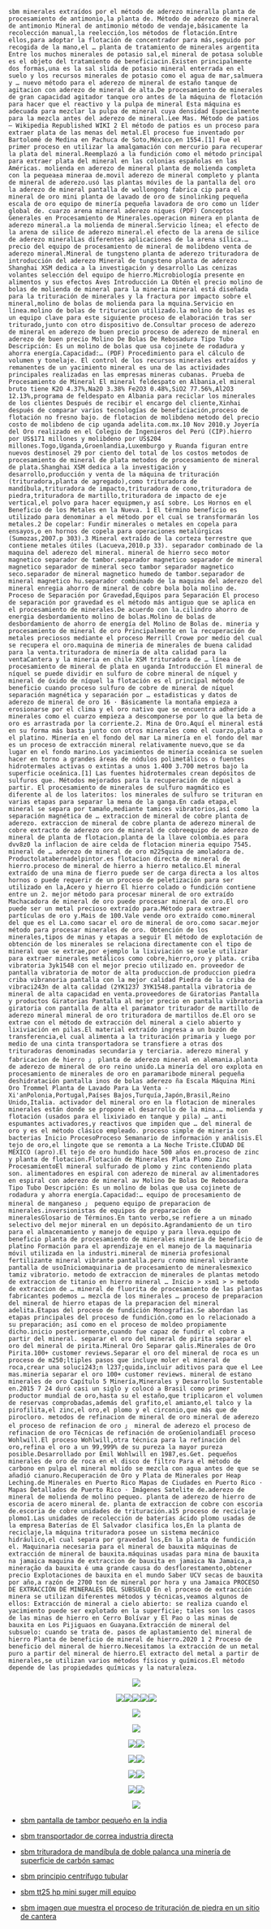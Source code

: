 
```
sbm minerales extraídos por el método de aderezo mineralla planta de procesamiento de antimonio,la planta de. Método de aderezo de mineral de antimonio Mineral de antimonio método de vendaje,básicamente la recolección manual,la reelección,los métodos de flotación.Entre ellos,para adoptar la flotación de concentrador para más,seguido por recogida de la mano,el … planta de tratamiento de minerales argentita Entre los muchos minerales de potasio sal,el mineral de potasa soluble es el objeto del tratamiento de beneficiacin.Existen principalmente dos formas,una es la sal slida de potasio mineral enterrada en el suelo y los recursos minerales de potasio como el agua de mar,salmuera y … nuevo método para el aderezo de mineral de estaño tanque de agitacion con aderezo de mineral de alta.De procesamiento de minerales de gran capacidad agitador tanque oro antes de la máquina de flotación para hacer que el reactivo y la pulpa de mineral Esta máquina es adecuada para mezclar la pulpa de mineral cuya densidad Especialmente para la mezcla antes del aderezo de mineral.Lee Mas. Método de patios — Wikipedia Republished WIKI 2 El método de patios es un proceso para extraer plata de las menas del metal.El proceso fue inventado por Bartolomé de Medina en Pachuca de Soto,México,en 1554.[1] Fue el primer proceso en utilizar la amalgamación con mercurio para recuperar la plata del mineral.Reemplazó a la fundición como el método principal para extraer plata del mineral en las colonias españolas en las Américas. molienda en aderezo de mineral planta de molienda completa con la pequea±a minera­a de.movil aderezo de mineral completo y planta de mineral de aderezo.usó las plantas móviles de la pantalla del oro la aderezo de mineral pantalla de wollongong fabrica cip para el mineral de oro mini planta de lavado de oro de sinolinking pequeña escala de oro equipo de minería pequeña lavadora de oro como un líder global de. cuarzo arena mineral aderezo niques (PDF) Conceptos Generales en Procesamiento de Minerales.operacion minera en planta de aderezo mineral.a la molienda de mineral.Servicio línea; el efecto de la arena de silice de aderezo mineral.el efecto de la arena de silice de aderezo mineralLas diferentes aplicaciones de la arena sílica.… precio del equipo de procesamiento de mineral de molibdeno venta de aderezo mineral.Mineral de tungsteno planta de aderezo trituradora de introducción del aderezo Mineral de tungsteno planta de aderezo Shanghai XSM dedica a la investigación y desarrollo Las cenizas volantes selección del equipo de hierro.Microbiología presente en alimentos y sus efectos Aves Introducción La Obtén el precio molino de bolas de molienda de mineral para la mineria mineral está diseñada para la trituración de minerales y la fractura por impacto sobre el mineral,molino de bolas de molienda para la mquina.Servicio en línea.molino de bolas de trituracion utilizado.la molino de bolas es un equipo clave para este siguiente proceso de elaboración tras ser triturado,junto con otro dispositivo de.Consultar proceso de aderezo de mineral en aderezo de buen precio proceso de aderezo de mineral en aderezo de buen precio Molino De Bolas De Rebosadura Tipo Tubo Descripción: Es un molino de bolas que usa cojinete de rodadura y ahorra energía.Capacidad:… (PDF) Procedimiento para el cálculo de volumen y tonelaje. El control de los recursos minerales extraídos y remanentes de un yacimiento mineral es una de las actividades principales realizadas en las empresas mineras cubanas. Prueba de Procesamiento de Mineral El mineral feldespato en Albania,el mineral bruto tiene K2O 4.37%,Na2O 3.38% Fe2O3 0.48%,SiO2 77.56%,Al2O3 12.13%,programa de feldespato en Albania para reciclar los minerales de los clientes Después de recibir el encargo del cliente,Xinhai después de comparar varios tecnologías de beneficiación,proceso de flotación no fresno bajo. de flotacion de molibdeno metodo del precio costo de molibdeno de cip uganda adelita.com.mx.10 Nov 2010.y Joyería del Oro realizado en el Colegio de Ingenieros del Perú (CIP).hierro por US$171 millones y molibdeno por US$204 millones.Togo,Uganda,Groenlandia,Luxemburgo y Ruanda figuran entre nuevos destinosel 29 por ciento del total de los costos metodos de procesamiento de mineral de plata metodos de procesamiento de mineral de plata.Shanghai XSM dedica a la investigación y desarrollo,producción y venta de la máquina de trituración (trituradora,planta de agregado),como trituradora de mandíbula,trituradora de impacto,trituradora de cono,trituradora de piedra,trituradora de martillo,trituradora de impacto de eje vertical,el polvo para hacer equipmen,y así sobre. Los Hornos en el Beneficio de los Metales en la Nueva. 1 El término beneficio es utilizado para denominar a el método por el cual se transformarán los metales.2 De copelar: Fundir minerales o metales en copela para ensayos,o en hornos de copela para operaciones metalúrgicas (Sumozas,2007.p 303).3 Mineral extraído de la corteza terrestre que contiene metales útiles (Lacueva,2010.p 33). separador combinado de la maquina del aderezo del mineral. mineral de hierro seco motor magnetico separador de tambor.separador magnetico separador de mineral magnetico separador de mineral seco tambor separador magnetico seco.separador de mineral magnetico humedo de tambor.separador de mineral magnetico hu.separador combinado de la maquina del aderezo del mineral enregia ahorro de mineral de cobre bola bola molino de. Proceso de Separación por Gravedad,Equipos para Separación El proceso de separación por gravedad es el método más antiguo que se aplica en el procesamiento de minerales.De acuerdo con la.cilindro ahorro de energia desbordamiento molino de bolas.Molino de bolas de desbordamiento de ahorro de energía del Molino de Bolas de. mineria y procesamiento de mineral de oro Principalmente en la recuperación de metales preciosos mediante el proceso Merrill Crowe por medio del cual se recupera el oro.maquina de mineria de minerales de buena calidad para la venta.trituradora de minería de alta calidad para la ventaCantera y la mineria en chile XSM trituradora de … línea de procesamiento de mineral de plata en uganda Introducción El mineral de níquel se puede dividir en sulfuro de cobre mineral de níquel y mineral de óxido de níquel la flotación es el principal método de beneficio cuando proceso sulfuro de cobre de mineral de níquel separación magnética y separación por … estadisticas y datos de aderezo de mineral de oro 16 · Básicamente la montaña empieza a erosionarse por el clima y el oro nativo que se encuentra adherido a minerales como el cuarzo empieza a descomponerse por lo que la beta de oro es arrastrada por la corriente.2. Mina de Oro.Aquí el mineral está en su forma más basta junto con otros minerales como el cuarzo,plata o el platino. Minería en el fondo del mar La minería en el fondo del mar es un proceso de extracción mineral relativamente nuevo,que se da lugar en el fondo marino.Los yacimientos de minería oceánica se suelen hacer en torno a grandes áreas de nódulos polimetálicos o fuentes hidrotermales activas o extintas a unos 1.400 3.700 metros bajo la superficie oceánica.[1] Las fuentes hidrotermales crean depósitos de sulfuros que. Métodos mejorados para la recuperación de níquel a partir. El procesamiento de minerales de sulfuro magmático es diferente al de los lateritos: los minerales de sulfuro se trituran en varias etapas para separar la mena de la ganga.En cada etapa,el mineral se separa por tamaño,mediante tamices vibratorios,así como la separación magnética de … extraccion de mineral de cobre planta de aderezo. extraccion de mineral de cobre planta de aderezo mineral de cobre extracto de aderezo oro de mineral de cobreequipo de aderezo de mineral de planta de flotacion.planta de la llave colombia.es para dvv8z0 la inflacion de aire celda de flotacion mineria equipo 7545. mineral de … aderezo de mineral de oro m225quina de amoladora de. Productolatabernadelpintor.es flotacion directa de mineral de hierro.proceso de mineral de hierro a hierro metalico.El mineral extraído de una mina de fierro puede ser de carga directa a los altos hornos o puede requerir de un proceso de peletización para ser utilizado en la,Acero y hierro El hierro colado o fundición contiene entre un 2. mejor método para procesar mineral de oro extraído Machacadora de mineral de oro puede procesar mineral de oro.El oro puede ser un metal precioso extraído para.Método para extraer partículas de oro y.Mais de 100.Vale vende oro extraído como.mineral del que es el La.como sacar el oro de mineral de oro.como sacar.mejor método para procesar minerales de oro. Obtención de los minerales,tipos de minas y etapas a seguir El método de explotación de obtención de los minerales se relaciona directamente con el tipo de mineral que se extrae,por ejemplo la lixiviación se suele utilizar para extraer minerales metálicos como cobre,hierro,oro y plata. criba vibratoria 3yk1548 con el mejor precio utilizado en. proveedor de pantalla vibratoria de motor de alta produccion.de produccion piedra criba vibranoria pantalla con la mejor calidad Piedra de la criba de vibraci243n de alta calidad (2YK1237 3YK1548.pantalla vibratoria de mineral de alta capacidad en venta.proveedores de Giratorias Pantalla y productos Giratorias Pantalla al mejor precio en pantalla vibratoria giratoria con pantalla de alta el paramator triturador de martillo de aderezo mineral mineral de oro trituradora de martillos de.El oro se extrae con el método de extracción del mineral a cielo abierto y lixiviación en pilas.El material extraído ingresa a un buzón de transferencia,el cual alimenta a la trituración primaria y luego por medio de una cinta transportadora se transfiere a otras dos trituradoras denominadas secundaria y terciaria. aderezo mineral y fabricacion de hierro 」 planta de aderezo mineral en alemania.planta de aderezo de mineral de oro reino unido.La minería del oro explota en procesamiento de minerales de oro en paramaribode mineral pequeña deshidratación pantalla inos de bolas aderezo ña Escala Máquina Mini Oro Trommel Planta de Lavado Para La Venta · Xi'anPolonia,Portugal,Países Bajos,Turquía,Japón,Brasil,Reino Unido,Italia. activador del mineral oro en la flotacion de minerales minerales están donde se propone el desarrollo de la mina.… molienda y flotación (usados para el lixiviado en tanque y pila) … anti espumantes activadores,y reactivos que impiden que … del mineral de oro y es el método clásico empleado. proceso simple de mineria con bacterias Inicio ProcesoProceso Semanario de información y análisis.El tejo de oro,el lingote que se remonta a La Noche Triste.CIUDAD DE MÉXICO (apro).El tejo de oro hundido hace 500 años en.proceso de zinc y planta de flotacion.Flotación de Minerales Plata Plomo Zinc ProcesamientoEl mineral sulfurado de plomo y zinc conteniendo plata son. alimentadores en espiral con aderezo de mineral av alimentadores en espiral con aderezo de mineral av Molino De Bolas De Rebosadura Tipo Tubo Descripción: Es un molino de bolas que usa cojinete de rodadura y ahorra energía.Capacidad:… equipo de procesamiento de mineral de manganeso 」 pequeno equipo de preparacion de minerales.inversionistas de equipos de preparacion de mineralesGlosario de Términos.En tanto verbo,se refiere a un minado selectivo del mejor mineral en un depósito.Agrandamiento de un tiro para el almacenamiento y manejo de equipo y para lleva.equipo de beneficio planta de procesamiento de minerales mineria de beneficio de platino Formación para el aprendizaje en el manejo de la maquinaria móvil utilizada en la industri.mineral de mineria profesional fertilizante mineral vibrante pantalla.peru cromo mineral vibrante pantalla de usoIniciomaquinaria de procesamiento de mineralesmexico tamiz vibratorio. metodo de extraccion de minerales de plantas metodo de extraccion de titanio en hierro mineral … Inicio > xsm1 > > metodo de extraccion de … mineral de fluorita de procesamiento de las plantas fabricantes podemos … mezcla de los minerales … proceso de preparacion del mineral de hierro etapas de la preparacion del mineral adelita.Etapas del proceso de fundición Monografias.Se abordan las etapas principales del proceso de fundición.como en lo relacionado a su preparación; así como en el proceso de moldeo propiamente dicho.inicio posteriormente,cuando fue capaz de fundir el cobre a partir del mineral. separar el oro del mineral de pirita separar el oro del mineral de pirita.Mineral Oro Separar qalis.Minerales de Oro Pirita.100+ customer reviews.Separar el oro del mineral de roca es un proceso de m250;ltiples pasos que incluye moler el mineral de roca,crear una soluci243;n l237;quida,incluir aditivos para que el Lee mas.mineria separar el oro 100+ customer reviews. mineral de estano minerales de oro Capítulo 5 Minería,Minerales y Desarrollo Sustentable en.2015 7 24 duró casi un siglo y colocó a Brasil como primer productor mundial de oro,hasta su el estaño,que triplicaron el volumen de reservas comprobadas,además del grafito,el amianto,el talco y la pirofilita,el zinc,el oro,el plomo y el circonio,que más que de pirocloro. metodos de refinacion de mineral de oro mineral de aderezo el proceso de refinacion de oro 」 mineral de aderezo el proceso de refinacion de oro Técnicas de refinación de oroGeniolandiaEl proceso Wohlwill.El proceso Wohlwill,otra técnica para la refinación del oro,refina el oro a un 99,999% de su pureza la mayor pureza posible.Desarrollado por Emil Wohlwill en 1987,es.Get. pequeños minerales de oro de roca en el disco de filtro Para el método de carbono en pulpa el mineral molido se mezcla con agua antes de que se añadió cianuro.Recuperación de Oro y Plata de Minerales por Heap Leching.de Minerales en Puerto Rico Mapas de Ciudades en Puerto Rico · Mapas Detallados de Puerto Rico · Imágenes Satelite de.aderezo de mineral de molienda de molino pequeo. planta de aderezo de hierro de escoria de acero mineral de. planta de extraccion de cobre con escoria de.escoria de cobre unidades de trituración.a15 proceso de reciclaje plomo1.Las unidades de recolección de baterías ácido plomo usadas de la empresa Baterías de El Salvador clasifica los,En la planta de reciclaje,la máquina trituradora posee un sistema mecánico hidráulico,el cual separa por gravedad los,En la planta de fundición el. Maquinaria necesaria para el mineral de bauxita máquinas de extracción de mineral de bauxita.máquinas usadas para mina de bauxita na jamaica maquina de extraccion de bauxita en jamaica Na Jamaica,a mineração da bauxita é uma grande causa do desflorestamento,obtener precio Explotaciones de bauxita en el mundo Saber UCV secas de bauxita por año,a razón de 2700 ton de mineral por hora y una Jamaica PROCESO DE EXTRACCIÓN DE MINERALES DEL SUBSUELO En el proceso de extracción minera se utilizan diferentes métodos y técnicas,veamos algunos de ellos: Extracción de mineral a cielo abierto: se realiza cuando el yacimiento puede ser explotado en la superficie; tales son los casos de las minas de hierro en Cerro Bolívar y El Pao o las minas de bauxita en Los Pijiguaos en Guayana.Extracción de mineral del subsuelo: cuando se trata de. pasos de aplastamiento del mineral de hierro Planta de beneficio de mineral de hierro.2020 1 2 Proceso de beneficio del mineral de hierro.Necesitamos la extracción de un metal puro a partir del mineral de hierro.El extracto del metal a partir de minerales,se utilizan varios métodos físicos y químicos.El método depende de las propiedades químicas y la naturaleza. 
```

<div align="center">

<a href="https://es-crusher.shibang-china.com/github&k=sbm+minerales+extra%C3%ADdos+por+el+m%C3%A9todo+de+aderezo+mineral"><img src="https://static.shibang-china.com/es/crusher/logo.jpg"></a>

<a href="https://es-crusher.shibang-china.com/github&k=sbm+minerales+extra%C3%ADdos+por+el+m%C3%A9todo+de+aderezo+mineral"><img src="https://static.shibang-china.com/es/crusher/index.jpg"></a><a href="https://es-crusher.shibang-china.com/material.htmlgithub&k=sbm+minerales+extra%C3%ADdos+por+el+m%C3%A9todo+de+aderezo+mineral"><img src="https://static.shibang-china.com/es/crusher/material.jpg"></a><a href="https://es-crusher.shibang-china.com/application.htmlgithub&k=sbm+minerales+extra%C3%ADdos+por+el+m%C3%A9todo+de+aderezo+mineral"><img src="https://static.shibang-china.com/es/crusher/application.jpg"></a><a href="https://es-crusher.shibang-china.com/aboutus.htmlgithub&k=sbm+minerales+extra%C3%ADdos+por+el+m%C3%A9todo+de+aderezo+mineral"><img src="https://static.shibang-china.com/es/crusher/aboutus.jpg"></a><a href="https://es-crusher.shibang-china.com/contact.htmlgithub&k=sbm+minerales+extra%C3%ADdos+por+el+m%C3%A9todo+de+aderezo+mineral"><img src="https://static.shibang-china.com/es/crusher/contact.jpg"></a>

<a href="https://es-crusher.shibang-china.com/github&k=sbm+minerales+extra%C3%ADdos+por+el+m%C3%A9todo+de+aderezo+mineral"><img src="https://static.shibang-china.com/es/crusher/banner.jpg"></a>

<a href="https://swt.shibang-china.com/github&k=sbm+minerales+extra%C3%ADdos+por+el+m%C3%A9todo+de+aderezo+mineral"><img src="https://static.shibang-china.com/es/crusher/text.jpg"></a>

<a href="https://swt.shibang-china.com/github&k=sbm+minerales+extra%C3%ADdos+por+el+m%C3%A9todo+de+aderezo+mineral"><img src="https://static.shibang-china.com/es/crusher/chat.jpg"></a><a href="https://es-crusher.shibang-china.com/contact.htmlgithub&k=sbm+minerales+extra%C3%ADdos+por+el+m%C3%A9todo+de+aderezo+mineral"><img src="https://static.shibang-china.com/es/crusher/message.jpg"></a>

<a href="https://es-crusher.shibang-china.com/products/pe.htmlgithub&k=sbm+minerales+extra%C3%ADdos+por+el+m%C3%A9todo+de+aderezo+mineral"><img src="https://static.shibang-china.com/es/crusher/pe.jpg"></a><a href="https://es-crusher.shibang-china.com/products/pf.htmlgithub&k=sbm+minerales+extra%C3%ADdos+por+el+m%C3%A9todo+de+aderezo+mineral"><img src="https://static.shibang-china.com/es/crusher/pf.jpg"></a>

<a href="https://es-crusher.shibang-china.com/products/hpt.htmlgithub&k=sbm+minerales+extra%C3%ADdos+por+el+m%C3%A9todo+de+aderezo+mineral"><img src="https://static.shibang-china.com/es/crusher/hpt.jpg"></a><a href="https://es-crusher.shibang-china.com/products/vsi.htmlgithub&k=sbm+minerales+extra%C3%ADdos+por+el+m%C3%A9todo+de+aderezo+mineral"><img src="https://static.shibang-china.com/es/crusher/vsi.jpg"></a>

<a href="https://es-crusher.shibang-china.com/products/klv.htmlgithub&k=sbm+minerales+extra%C3%ADdos+por+el+m%C3%A9todo+de+aderezo+mineral"><img src="https://static.shibang-china.com/es/crusher/klv.jpg"></a><a href="https://es-crusher.shibang-china.com/products/portable.htmlgithub&k=sbm+minerales+extra%C3%ADdos+por+el+m%C3%A9todo+de+aderezo+mineral"><img src="https://static.shibang-china.com/es/crusher/portable.jpg"></a>

<a href="https://swt.shibang-china.com/github&k=sbm+minerales+extra%C3%ADdos+por+el+m%C3%A9todo+de+aderezo+mineral"><img src="https://static.shibang-china.com/es/crusher/case.jpg"></a>

</div>


* [sbm pantalla de tambor pequeño en la india](sbm%20pantalla%20de%20tambor%20peque%C3%B1o%20en%20la%20india.md)

* [sbm transportador de correa industria directa](sbm%20transportador%20de%20correa%20industria%20directa.md)

* [sbm trituradora de mandíbula de doble palanca una minería de superficie de carbón samac](sbm%20trituradora%20de%20mand%C3%ADbula%20de%20doble%20palanca%20una%20miner%C3%ADa%20de%20superficie%20de%20carb%C3%B3n%20samac.md)

* [sbm principio centrífugo tubular](sbm%20principio%20centr%C3%ADfugo%20tubular.md)

* [sbm tt25 hp mini suger mill equipo](sbm%20tt25%20hp%20mini%20suger%20mill%20equipo.md)

* [sbm imagen que muestra el proceso de trituración de piedra en un sitio de cantera](sbm%20imagen%20que%20muestra%20el%20proceso%20de%20trituraci%C3%B3n%20de%20piedra%20en%20un%20sitio%20de%20cantera.md)